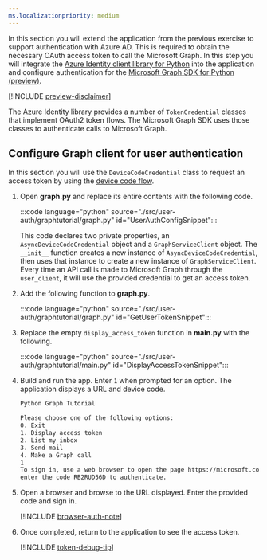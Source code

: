 ```yaml
---
ms.localizationpriority: medium
---
```


<!-- markdownlint-disable MD041 -->

In this section you will extend the application from the previous exercise to support authentication with Azure AD. This is required to obtain the necessary OAuth access token to call the Microsoft Graph. In this step you will integrate the [Azure Identity client library for Python](https://github.com/Azure/azure-sdk-for-python/tree/main/sdk/identity/azure-identity) into the application and configure authentication for the [Microsoft Graph SDK for Python (preview)](https://github.com/microsoftgraph/msgraph-sdk-python).

[!INCLUDE [preview-disclaimer](preview-disclaimer.md)]

The Azure Identity library provides a number of `TokenCredential` classes that implement OAuth2 token flows. The Microsoft Graph SDK uses those classes to authenticate calls to Microsoft Graph.

## Configure Graph client for user authentication

In this section you will use the `DeviceCodeCredential` class to request an access token by using the [device code flow](/azure/active-directory/develop/v2-oauth2-device-code).

1. Open **graph.py** and replace its entire contents with the following code.

    :::code language="python" source="./src/user-auth/graphtutorial/graph.py" id="UserAuthConfigSnippet":::

    This code declares two private properties, an `AsyncDeviceCodeCredential` object and a `GraphServiceClient` object. The `__init__` function creates a new instance of `AsyncDeviceCodeCredential`, then uses that instance to create a new instance of `GraphServiceClient`. Every time an API call is made to Microsoft Graph through the `user_client`, it will use the provided credential to get an access token.

1. Add the following function to **graph.py**.

    :::code language="python" source="./src/user-auth/graphtutorial/graph.py" id="GetUserTokenSnippet":::

1. Replace the empty `display_access_token` function in **main.py** with the following.

    :::code language="python" source="./src/user-auth/graphtutorial/main.py" id="DisplayAccessTokenSnippet":::

1. Build and run the app. Enter `1` when prompted for an option. The application displays a URL and device code.

    ```bash
    Python Graph Tutorial

    Please choose one of the following options:
    0. Exit
    1. Display access token
    2. List my inbox
    3. Send mail
    4. Make a Graph call
    1
    To sign in, use a web browser to open the page https://microsoft.com/devicelogin and
    enter the code RB2RUD56D to authenticate.
    ```

1. Open a browser and browse to the URL displayed. Enter the provided code and sign in.

    [!INCLUDE [browser-auth-note](../shared/browser-auth-note.md)]

1. Once completed, return to the application to see the access token.

    [!INCLUDE [token-debug-tip](../shared/token-debug-tip.md)]
